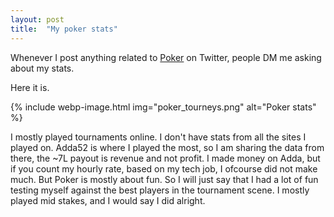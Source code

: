 ```yaml
---
layout: post
title:  "My poker stats"
---
```


Whenever I post anything related to [Poker](https://manassaloi.com/2020/04/07/learning-poker.html) on Twitter, people DM me asking about my stats.

Here it is.

{% include webp-image.html img="poker_tourneys.png" alt="Poker stats" %}

I mostly played tournaments online. I don't have stats from all the sites I played on. Adda52 is where I played the most, so I am sharing the data from there, the ~7L payout is revenue and not profit. I made money on Adda, but if you count my hourly rate, based on my tech job, I ofcourse did not make much. But Poker is mostly about fun. So I will just say that I had a lot of fun testing myself against the best players in the tournament scene. I mostly played mid stakes, and I would say I did alright.

